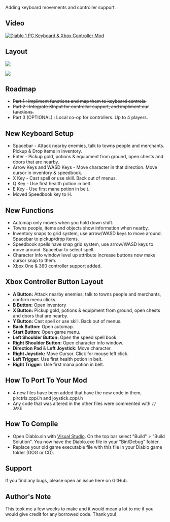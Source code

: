 Adding keyboard movements and controller support.

## Video

[![Diablo 1 PC Keyboard & Xbox Controller Mod ](https://img.youtube.com/vi/Ti4LgdTQ6cE/0.jpg)](https://www.youtube.com/watch?v=Ti4LgdTQ6cE "Diablo 1 PC Keyboard & Xbox Controller Mod")


## Layout

![](https://newagesoldier.com/devilution/img/diablo_keyboard.jpg)

![](https://newagesoldier.com/devilution/img/diablo_controller.jpg)

## Roadmap

- ~~Part 1 : Impliment functions and map them to keyboard controls.~~
- ~~Part 2 : Integrate XInput for controller support, and impliment our functions.~~
- Part 3 (OPTIONAL) : Local co-op for controllers. Up to 4 players.

## New Keyboard Setup

- Spacebar - Attack nearby enemies, talk to towns people and merchants. Pickup & Drop items in inventory.
- Enter - Pickup gold, potions & equipment from ground, open chests and doors that are nearby.
- Arrow Keys and WASD Keys - Move character in that direction. Move cursor in inventory & speedbook.
- X Key - Cast spell or use skill. Back out of menus.
- Q Key - Use first health potion in belt.
- E Key - Use first mana potion in belt.
- Moved Speedbook key to H.

## New Functions

- Automap only moves when you hold down shift.
- Towns people, items and objects show information when nearby.
- Inventory snaps to grid system, use arrow/WASD keys to move around. Spacebar to pickup/drop items.
- Speedbook spells have snap grid system, use arrow/WASD keys to move around. Spacebar to select spell.
- Character info window level up attribute increase buttons now make cursor snap to them.
- Xbox One & 360 controller support added.

## Xbox Controller Button Layout

- **A Button:** Attack nearby enemies, talk to towns people and merchants, confirm menu clicks.
- **B Button:** Open inventory
- **X Button:** Pickup gold, potions & equipment from ground, open chests and doors that are nearby.
- **Y Button:** Cast spell or use skill. Back out of menus.
- **Back Button:** Open automap.
- **Start Button:** Open game menu.
- **Left Shoulder Button:** Open the speed spell book.
- **Right Shoulder Button:** Open character info window.
- **Direction Pad** & **Left Joystick:** Move character.
- **Right Joystick:** Move Cursor. Click for mouse left click.
- **Left Trigger:** Use first health potion in belt.
- **Right Trigger:** Use first mana potion in belt.

## How To Port To Your Mod

- 4 new files have been added that have the new code in them, plrctrls.cpp/.h and joystick.cpp/.h
- Any code that was altered in the other files were commented with `// JAKE`

## How To Compile

- Open Diablo.sln with [Visual Studio](https://visualstudio.microsoft.com). On the top bar select "Build" > "Build Solution". You now have the Diablo.exe file in your "Bin/Debug" folder. 
- Replace your old game executable file with this file in your Diablo game folder (GOG or CD).

## Support

If you find any bugs, please open an issue here on GitHub.

## Author's Note

This took me a few weeks to make and it would mean a lot to me if you would give credit for any borrowed code. Thank you!
